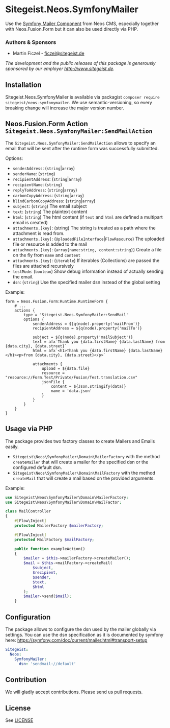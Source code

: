 # Sitegeist.Neos.SymfonyMailer

Use the [Symfony Mailer Component](https://symfony.com/doc/current/mailer.html) from Neos CMS, especially together with Neos.Fusion.Form but it can also be used directly via PHP.

### Authors & Sponsors

* Martin Ficzel - ficzel@sitegeist.de

*The development and the public releases of this package is generously sponsored by our employer http://www.sitegeist.de.*

## Installation

Sitegeist.Neos.SymfonyMailer is available via packagist `composer require sitegeist/neos-symfonymailer`.
We use semantic-versioning, so every breaking change will increase the major version number.

## Neos.Fusion.Form Action `Sitegeist.Neos.SymfonyMailer:SendMailAction`

The `Sitegeist.Neos.SymfonyMailer:SendMailAction` allows to specify an email that will be sent after the runtime form
was successfully submitted.

Options:
 - `senderAddress`: (`string`|`array`)
 - `senderName`: (`string`)
 - `recipientAddress`: (`string`|`array`)
 - `recipientName`: (`string`)
 - `replyToAddress`: (`string`|`array`)
 - `carbonCopyAddress`: (`string`|`array`)
 - `blindCarbonCopyAddress`: (`string`|`array`)
 - `subject`: (`string`) The email subject
 - `text`: (`string`) The plaintext content
 - `html`: (`string`) The html content (if `text` and `html` are defined a multipart email is created)
 - `attachments.[key]`: (string) The string is treated as a path where the attachment is read from.
 - `attachments.[key]`: (`UploadedFileInterface`|`FlowResource`) The uploaded file or resource is added to the mail
 - `attachments.[key]`: (`array{name:string, content:string}`) Create a file on the fly from `name` and `content`
 - `attachments.[key]`: (`iterable`) If iterables (Collections) are passed the files are attached recursively 
 - `testMode`: (`boolean`) Show debug information instead of actually sending the email.
 - `dsn`: (`string`) Use the specified mailer dsn instead of the global setting

Example:
```neosfusion
form = Neos.Fusion.Form:Runtime.RuntimeForm {
    # ... 
    actions {
        type = 'Sitegeist.Neos.SymfonyMailer:SendMail'
        options {
            senderAddress = ${q(node).property('mailFrom')}
            recipientAddress = ${q(node).property('mailTo')}

            subject = ${q(node).property('mailSubject')}
            text = afx`Thank you {data.firstName} {data.lastName} from {data.city}, {data.street}`
            html = afx`<h1>Thank you {data.firstName} {data.lastName}</h1><p>from {data.city}, {data.street}</p>`

            attachments {
                upload = ${data.file}
                resource = "resource://Form.Test/Private/Fusion/Test.translation.csv"
                jsonFile {
                    content = ${Json.stringify(data)}
                    name = 'data.json'
                }
            }
        }
    }
}
```
## Usage via PHP

The package provides two factory classes to create Mailers and Emails easily.

- `Sitegeist\Neos\SymfonyMailer\Domain\MailerFactory` with the method `createMailer` that will create a mailer for the specified dsn or the configured default dsn.
- `Sitegeist\Neos\SymfonyMailer\Domain\MailFactory` with the method `createMail` that will create a mail based on the provided arguments.

Example:
```php
use Sitegeist\Neos\SymfonyMailer\Domain\MailerFactory;
use Sitegeist\Neos\SymfonyMailer\Domain\MailFactor;

class MailController
{
    #[Flow\Inject]
    protected MailerFactory $mailerFactory;

    #[Flow\Inject]
    protected MailFactory $mailFactory;

    public function exampleAction()
    {
        $mailer = $this->mailerFactory->createMailer();
        $mail = $this->mailFactory->createMail(
            $subject,
            $recipient,
            $sender,
            $text,
            $html
        );
        $mailer->send($mail);
    }
```

## Configuration

The package allows to configure the dsn used by the mailer globally via settings. You can use the dsn specification as
it is documented by symfony here: https://symfony.com/doc/current/mailer.html#transport-setup

```yaml
Sitegeist:
  Neos:
    SymfonyMailer:
      dsn: 'sendmail://default'
```

## Contribution

We will gladly accept contributions. Please send us pull requests.

## License

See [LICENSE](./LICENSE)

